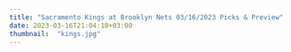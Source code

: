 ```yaml
---
title: "Sacramento Kings at Brooklyn Nets 03/16/2023 Picks & Preview"
date: 2023-03-16T21:04:10+03:00
thumbnail:  "kings.jpg"
---
```


